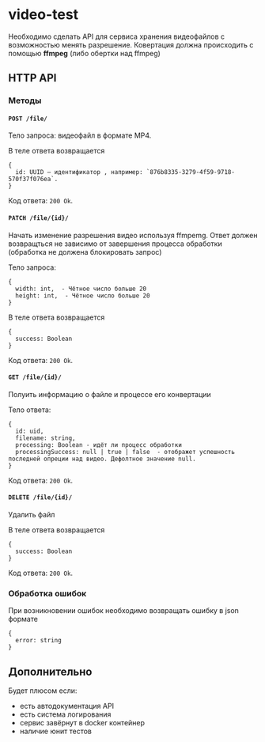 # video-test

Необходимо сделать API для сервиса хранения видеофайлов с возможностью менять разрешениe. Ковертация должна проиcходить с помощью **ffmpeg** (либо обертки над ffmpeg)


## HTTP API

### Методы

#### `POST /file/`
Тело запроса: видеофайл в формате MP4.

В теле ответа возвращается 
```
{
  id: UUID — идентификатор , например: `876b8335-3279-4f59-9718-570f37f076ea`.
}
``` 

Код ответа: `200 Ok`.

#### `PATCH /file/{id}/`
Начать изменение разрешения видео используя ffmpemg. Ответ должен возвращться не зависимо от завершения процесса обработки (обработка не должена блокировать запрос) 

Тело запроса:

```
{
  width: int,  - Чётное число больше 20
  height: int,  - Чётное число больше 20
}
```

В теле ответа возвращается 
```
{
  success: Boolean
}
``` 
Код ответа: `200 Ok`.

#### `GET /file/{id}/`
Полуить информацию о файле и процессе его конвертации

Тело ответа:

```
{
  id: uid,
  filename: string,
  processing: Boolean - идёт ли процесс обработки
  processingSuccess: null | true | false  - отображет успешность последней опреции над видео. Дефолтное значение null.
}
```
Код ответа: `200 Ok`.


#### `DELETE /file/{id}/`
Удалить файл

В теле ответа возвращается 
```
{
  success: Boolean
}
``` 
Код ответа: `200 Ok`.


### Обработка ошибок
При возникновении ошибок необходимо возвращать ошибку в json формате
```
{
  error: string
}
```

## Дополнительно
Будет плюсом если:
 - есть автодокументация API 
 - есть система логирования
 - сервис завёрнут в docker контейнер
 - наличие юнит тестов

